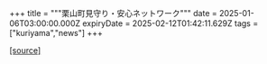 +++
title = """栗山町見守り・安心ネットワーク"""
date = 2025-01-06T03:00:00.000Z
expiryDate = 2025-02-12T01:42:11.629Z
tags = ["kuriyama","news"]
+++


[[source]](https://www.town.kuriyama.hokkaido.jp/soshiki/43/15354.html)
